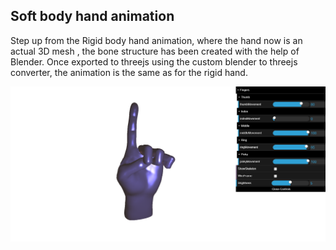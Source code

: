 ## Soft body hand animation

Step up from the Rigid body hand animation, where the hand now is an actual 3D mesh , the bone structure has been created with the help of Blender. Once exported to threejs using the custom blender to threejs converter, the animation is the same as for the rigid hand.

![](https://github.com/danielbairamian/Threejs-Animations/blob/master/GifsAndSS/Soft.png)
